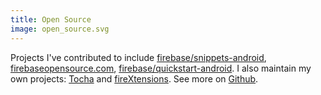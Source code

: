 ```yaml
---
title: Open Source
image: open_source.svg
---
```


Projects I've contributed to include <a href="https://github.com/firebase/snippets-android">firebase/snippets-android</a>,
                   <a href="https://github.com/firebase/firebaseopensource.com">firebaseopensource.com</a>,
                   <a href="https://github.com/firebase/quickstart-android">firebase/quickstart-android</a>.
                   I also maintain my own projects: <a href="https://github.com/rosariopfernandes/Tocha">Tocha</a>
                    and <a href="https://github.com/rosariopfernandes/fireXtensions">fireXtensions</a>.
                   See more on <a href="https://github.com/rosariopfernandes">Github</a>.
